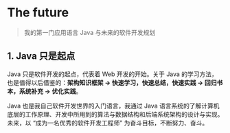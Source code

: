 # The future 
> 我的第一门应用语言 Java 与未来的软件开发规划

## 1. Java 只是起点
Java 只是软件开发的起点，代表着 Web 开发的开始。关于 Java 的学习方法，也是值得以后借鉴的：**架构知识框架 -> 快速学习，快速总结，快速实践 -> 回归书本，系统补充 -> 优化实践**。

Java 也是我自己软件开发世界的入门语言，我通过 Java 语言系统的了解计算机底层的工作原理、开发中所用到的算法与数据结构和后端系统架构的设计与实现。未来，以 “成为一名优秀的软件开发工程师” 为奋斗目标，不断努力、奋斗。